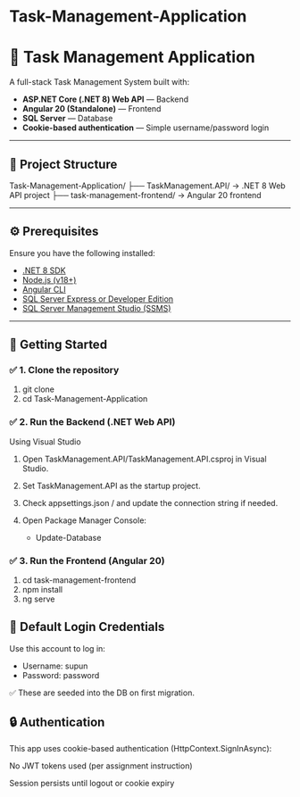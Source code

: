 # Task-Management-Application
 
# 📝 Task Management Application

A full-stack Task Management System built with:

- **ASP.NET Core (.NET 8) Web API** — Backend
- **Angular 20 (Standalone)** — Frontend
- **SQL Server** — Database
- **Cookie-based authentication** — Simple username/password login

---

## 📁 Project Structure

Task-Management-Application/
├── TaskManagement.API/ → .NET 8 Web API project
├── task-management-frontend/ → Angular 20 frontend

---

## ⚙️ Prerequisites

Ensure you have the following installed:

- [.NET 8 SDK](https://dotnet.microsoft.com/en-us/download)
- [Node.js (v18+)](https://nodejs.org)
- [Angular CLI](https://angular.io/cli)
- [SQL Server Express or Developer Edition](https://www.microsoft.com/en-us/sql-server/sql-server-downloads)
- [SQL Server Management Studio (SSMS)](https://aka.ms/ssmsfullsetup)

---

## 🚀 Getting Started

### ✅ 1. Clone the repository

1. git clone <your-repo-url>
2. cd Task-Management-Application

### ✅ 2. Run the Backend (.NET Web API)

Using Visual Studio

1. Open TaskManagement.API/TaskManagement.API.csproj in Visual Studio.

2. Set TaskManagement.API as the startup project.

3. Check appsettings.json /  and update the connection string if needed.

4. Open Package Manager Console:
   - Update-Database

### ✅ 3. Run the Frontend (Angular 20)

1. cd task-management-frontend
2. npm install
3. ng serve    


## 👤 Default Login Credentials

Use this account to log in:

  - Username: supun
  - Password: password

✅ These are seeded into the DB on first migration.


## 🔒 Authentication
This app uses cookie-based authentication (HttpContext.SignInAsync):

No JWT tokens used (per assignment instruction)

Session persists until logout or cookie expiry